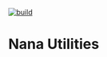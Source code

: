 [![build](https://github.com/para7/nana-utilities/actions/workflows/actions.yml/badge.svg)](https://github.com/para7/nana-utilities/actions/workflows/actions.yml)

# Nana Utilities
